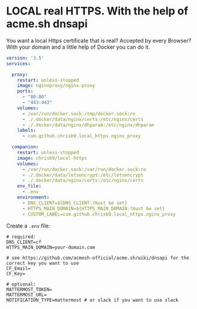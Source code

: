 # LOCAL real HTTPS. With the help of acme.sh dnsapi

You want a local Https certificate that is real? Accepted by every Browser?
With your domain and a little help of Docker you can do it.

````yml
version: '3.5'
services:

  proxy:
    restart: unless-stopped
    image: nginxproxy/nginx-proxy
    ports:
      - "80:80"
      - "443:443"
    volumes:
      - /var/run/docker.sock:/tmp/docker.sock:ro
      - ./.docker/data/nginx/certs:/etc/nginx/certs
      - ./.docker/data/nginx/dhparam:/etc/nginx/dhparam
    labels:
      - com.github.chrisb9.local_https.nginx_proxy

  companion:
    restart: unless-stopped
    image: chrisb9/local-https
    volumes:
      - /var/run/docker.sock:/var/run/docker.sock:ro
      - ./.docker/data/letsencrypt:/etc/letsencrypt
      - ./.docker/data/nginx/certs:/etc/nginx/certs
    env_file:
      - .env
    environment:
      - DNS_CLIENT=${DNS_CLIENT:?must be set}
      - HTTPS_MAIN_DOMAIN=${HTTPS_MAIN_DOMAIN:?must be set}
      - CUSTOM_LABEL=com.github.chrisb9.local_https.nginx_proxy
````

Create a `.env` file:
````.env
# required:
DNS_CLIENT=cf
HTTPS_MAIN_DOMAIN=your-domain.com

# see https://github.com/acmesh-official/acme.sh/wiki/dnsapi for the correct key you want to use
CF_Email=
CF_Key=

# optional:
MATTERMOST_TOKEN=
MATTERMOST_URL=
NOTIFICATION_TYPE=mattermost # or slack if you want to use slack
````
